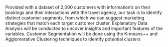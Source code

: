 Provided with a dataset of 2,000 customers with information’s on their bookings and their interactions with the travel agency, our task is to identify distinct customer segments, from which we can suggest marketing strategies that match each target customer cluster. 
Explanatory Data Analysis will be conducted to uncover insights and important features of the variables. 
Customer Segmentation will be done using the K-means++ and Agglomerative Clustering techniques to identify potential clusters
